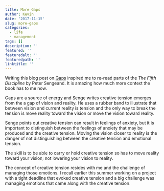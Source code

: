 ```yaml
---
title: More Gaps
author: Kevin
date: '2017-11-15'
slug: more-gaps
categories:
  - life
  - management
tags: []
description: ''
featured: ''
featuredalt: ''
featuredpath: ''
linktitle: ''
---
```


Writing this blog post on [Gaps](http://kgilds.rbind.io/2017/11/08/gaps/) inspired me to re-read parts of the *The Fifth Discipline* by Peter Sengeand. It is amazing how much more context the book has to me now. 

Gaps are a source of energy and Senge writes creative tension emerges from the a gap of vision and reality. He uses a rubber band to illustrate that between vision and current reality is tension and the only way to break the tension is move reality toward the vision or move the vision toward reality. 


Senge points out creative tension can result in feelings of anxiety, but it is important to distinguish between the feelings of anxiety that may be produced and the creative tension. Moving the vision closer to reality is the  danger of not distinguishing between the creative tension and emotional tension. 

The skill is to be able to carry or hold creative tension so has to move reality toward your vision; not lowering your vision to reality. 

The concept of creative tension resides with me and the challenge of managing those emotions.
I recall earlier this summer working on a project with a tight deadline that evoked creative tension and a big challenge was managing emotions that came along with the creative tension. 


